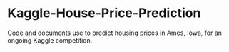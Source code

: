 # Kaggle-House-Price-Prediction
Code and documents use to predict housing prices in Ames, Iowa, for an ongoing Kaggle competition.
